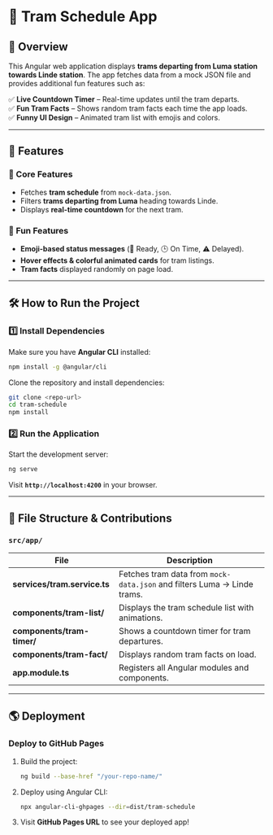 # 🚋 Tram Schedule App

## 📌 Overview
This Angular web application displays **trams departing from Luma station towards Linde station**. The app fetches data from a mock JSON file and provides additional fun features such as:

✅ **Live Countdown Timer** – Real-time updates until the tram departs.   
✅ **Fun Tram Facts** – Shows random tram facts each time the app loads.  
✅ **Funny UI Design** – Animated tram list with emojis and colors.  

---

## 🎯 Features
### 🚀 Core Features
- Fetches **tram schedule** from `mock-data.json`.
- Filters **trams departing from Luma** heading towards Linde.
- Displays **real-time countdown** for the next tram.

### 🎨 Fun Features
- **Emoji-based status messages** (🚋 Ready, 🕒 On Time, ⚠️ Delayed).
- **Hover effects & colorful animated cards** for tram listings.
- **Tram facts** displayed randomly on page load.

---

## 🛠️ How to Run the Project
### **1️⃣ Install Dependencies**
Make sure you have **Angular CLI** installed:
```sh
npm install -g @angular/cli
```
Clone the repository and install dependencies:
```sh
git clone <repo-url>
cd tram-schedule
npm install
```

### **2️⃣ Run the Application**
Start the development server:
```sh
ng serve
```
Visit **`http://localhost:4200`** in your browser.

---

## 📂 File Structure & Contributions
### **`src/app/`**
| File | Description |
|-------|-------------|
| **services/tram.service.ts** | Fetches tram data from `mock-data.json` and filters Luma → Linde trams. |
| **components/tram-list/** | Displays the tram schedule list with animations. |
| **components/tram-timer/** | Shows a countdown timer for tram departures. |
| **components/tram-fact/** | Displays random tram facts on load. |
| **app.module.ts** | Registers all Angular modules and components. |


---

## 🌎 Deployment
### **Deploy to GitHub Pages**
1. Build the project:
   ```sh
   ng build --base-href "/your-repo-name/"
   ```
2. Deploy using Angular CLI:
   ```sh
   npx angular-cli-ghpages --dir=dist/tram-schedule
   ```
3. Visit **GitHub Pages URL** to see your deployed app!
